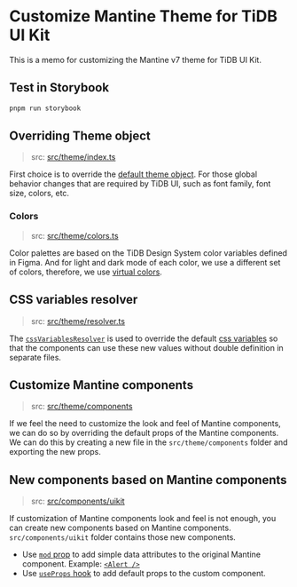 # Customize Mantine Theme for TiDB UI Kit

This is a memo for customizing the Mantine v7 theme for TiDB UI Kit.

## Test in Storybook

```bash
pnpm run storybook
```

## Overriding Theme object

> src: [src/theme/index.ts](/src/theme/index.ts)

First choice is to override the [default theme object](https://mantine.dev/theming/theme-object/). For those global behavior changes that are required by TiDB UI, such as font family, font size, colors, etc.

### Colors

> src: [src/theme/colors.ts](/src/theme/colors.ts)

Color palettes are based on the TiDB Design System color variables defined in Figma. And for light and dark mode of each color, we use a different set of colors, therefore, we use [virtual colors](https://mantine.dev/theming/colors/#virtual-colors).

## CSS variables resolver

> src: [src/theme/resolver.ts](/src/theme/resolver.ts)

The [`cssVariablesResolver`](https://mantine.dev/styles/css-variables/#css-variables-resolver) is used to override the default [css variables](https://mantine.dev/styles/css-variables-list/) so that the components can use these new values without double definition in separate files.

## Customize Mantine components

> src: [src/theme/components](/src/theme/components)

If we feel the need to customize the look and feel of Mantine components, we can do so by overriding the default props of the Mantine components. We can do this by creating a new file in the `src/theme/components` folder and exporting the new props.

## New components based on Mantine components

> src: [src/components/uikit](/src/components/uikit)

If customization of Mantine components look and feel is not enough, you can create new components based on Mantine components. `src/components/uikit` folder contains those new components.

- Use [`mod` prop](https://mantine.dev/styles/data-attributes/#mod-prop) to add simple data attributes to the original Mantine component. Example: [`<Alert />`](/src/components/uikit/Alert.tsx)
- Use [`useProps` hook](https://mantine.dev/theming/default-props/) to add default props to the custom component.
